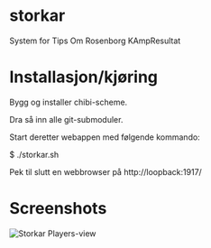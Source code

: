 # storkar

System for Tips Om Rosenborg KAmpResultat

# Installasjon/kjøring

Bygg og installer chibi-scheme.

Dra så inn alle git-submoduler.

Start deretter webappen med følgende kommando:

 $ ./storkar.sh

Pek til slutt en webbrowser på http://loopback:1917/

# Screenshots

![Storkar Players-view](rosenborgsupportersoftware.github.io/images/storkar_players.jpg)
